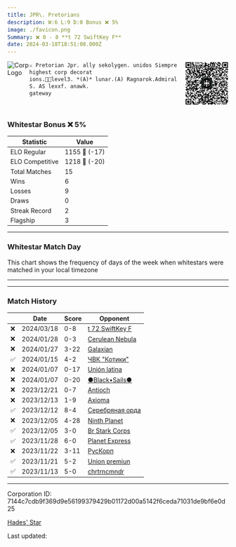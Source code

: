 ```yaml
---
title: ​JPR\. Pretorians
description: W:6 L:9 D:0 Bonus ❌ 5%
image: ./favicon.png
Summary: ❌ 0 - 8 **t 72 SwiftKey F**
date: 2024-03-18T18:51:08.000Z
---
```

<head>
<link rel="icon" type="image/x-icon" href="./favicon.ico">
</head>
<img align="left" width="50" height="50" src="./favicon.ico" alt="Corp Logo"><img align="right" width="100" height="100" src="./qr.png" alt="QR Code">

```
⚔️ Pretorian Jpr. ally sekolygen. unidos Siempre highest corp decorat
ions.🌟🌟level3. *(A)* lunar.(A) Ragnarok.Admiral S. AS lexxf. anawk.
gateway
```
<br>

### Whitestar Bonus ❌ 5%

| Statistic | Value |
| --- | --- |
| ELO Regular | 1155 🔻  (-17)|
| ELO Competitive | 1218 🔻  (-20)|
| Total Matches | 15 |
| Wins | 6 |
| Losses | 9 |
| Draws | 0 |
| Streak Record | 2 |
| Flagship | 3 |

---

### Whitestar Match Day

This chart shows the frequency of days of the week when whitestars were matched in your local timezone

<!-- Load Chart.js from jsDelivr CDN -->
<script src="https://cdn.jsdelivr.net/npm/chart.js@4.0.1"></script>

<!-- Create a canvas element where the chart will be rendered -->
<canvas id="myChart" width="400" height="200"></canvas>

<!-- JavaScript code to render the bar chart -->
<script>
    document.addEventListener("DOMContentLoaded", function() {
        // Ensure scanTime is an array; if empty, handle accordingly
        let timestamps = [1710355868,1705989375,1705945500,1704878676,1704233697,1704223858,1702689476,1702078465,1701977781,1701315087,1701306674,1700725101,1700242127,1700101775,1699477727];

        const fontColor = 'rgba(64, 128, 160, 1)';

        // Function to convert Unix timestamps to day of the week (0=Sunday, 6=Saturday)
        function getDayOfWeek(timestamp) {
            return new Date(timestamp * 1000).getDay();
        }

        // Initialize an array to count occurrences for each day of the week
        let dayCounts = [0, 0, 0, 0, 0, 0, 0];

        // Populate the dayCounts array based on the scanTime data
        timestamps.forEach(ts => {
            let dayOfWeek = getDayOfWeek(ts);
            dayCounts[dayOfWeek]++;
        });

        // Chart.js configuration for the bar chart
        const data = {
            labels: ['Sunday', 'Monday', 'Tuesday', 'Wednesday', 'Thursday', 'Friday', 'Saturday'],
            datasets: [{
                data: dayCounts,
                backgroundColor: [
                    'rgba(0, 191, 255, 0.2)',   // Deep Sky Blue (Sunday)
                    'rgba(135, 206, 250, 0.2)', // Light Sky Blue (Monday)
                    'rgba(173, 216, 230, 0.2)', // Light Blue (Tuesday)
                    'rgba(214, 236, 243, 0.2)', // Custom light blue (Wednesday)
                    'rgba(173, 216, 230, 0.2)', // Light Blue (Thursday)
                    'rgba(135, 206, 250, 0.2)', // Light Sky Blue (Friday)
                    'rgba(0, 191, 255, 0.2)'    // Deep Sky Blue (Saturday)
                ],
                borderColor: [
                    'rgba(0, 191, 255, 1)',
                    'rgba(135, 206, 250, 1)',
                    'rgba(173, 216, 230, 1)',
                    'rgba(214, 236, 243, 1)',
                    'rgba(173, 216, 230, 1)',
                    'rgba(135, 206, 250, 1)',
                    'rgba(0, 191, 255, 1)'
                ],
                borderWidth: 1,
                minBarLength: 5
            }]
        };

        const config = {
            type: 'bar',
            data: data,
            options: {
                scales: {
                    y: {
                        beginAtZero: true,
                        ticks: {
                            stepSize: 1,
                            color: fontColor
                        },
                        grid: {
                            color: 'rgba(255, 255, 255, 0.2)'
                        }
                    },
                    x: {
                        ticks: {
                            color: fontColor
                        },
                        grid: {
                            display: false 
                        }
                    }
                },
                plugins: {
                    legend: {
                        display: false
                    }
                }
            }
        };

        // Render the chart
        const ctx = document.getElementById('myChart').getContext('2d');
        const myChart = new Chart(ctx, config);
    });
</script>
    
---

---
### Match History

|  | Date | Score | Opponent |
| --- | --- | --- | --- |
| ❌ | 2024/03/18 | 0-8 | [t 72 SwiftKey F](https://ws.tsl.rocks/corp/317c4e8eee128258999e74199d05d070892a652c3a65b84b26010f50ee0f8e22/) |
| ❌ | 2024/01/28 | 0-3 | [Cerulean Nebula](https://ws.tsl.rocks/corp/b76233469d1b4590ef63daba47aeb4239d428cb0804768d58f7e891418b91f81/) |
| ❌ | 2024/01/27 | 3-22 | [Galaxian](https://ws.tsl.rocks/corp/5dcf6b30fe7412dfe10c7f88aacc5e5ec1d63a2ea3df0084c393b9e20c34ee97/) |
| ✅ | 2024/01/15 | 4-2 | [ЧВК "Котики"](https://ws.tsl.rocks/corp/b770b833fe257bc6accd1bbe82a887971291dd0038f8aa627a47f3ce063265c0/) |
| ❌ | 2024/01/07 | 0-17 | [Unión latina](https://ws.tsl.rocks/corp/9919a50d277644f496c19d5becdf40abb251d000345f049632329f0b35b7fbf1/) |
| ❌ | 2024/01/07 | 0-20 | [●Black•Sails●](https://ws.tsl.rocks/corp/fe048ff17e9dd095f7071da69d7f3933dd7a9cd3d7168cc2add063c0ff686d31/) |
| ❌ | 2023/12/21 | 0-7 | [Antioch](https://ws.tsl.rocks/corp/6cf52926568f845a630c3fba8370e8afa3a75d315af0f6d0bd891085e6e4425f/) |
| ❌ | 2023/12/13 | 1-9 | [Axioma](https://ws.tsl.rocks/corp/2ec904c87d0183a49e22dc53508fa5c75d6e638e3a152a30336831697c60e91e/) |
| ✅ | 2023/12/12 | 8-4 | [Серебряная орда](https://ws.tsl.rocks/corp/8d4aad97eccabbf26608245f090064005878474e1712d6b08f7328df6075450d/) |
| ❌ | 2023/12/05 | 4-28 | [Ninth Planet](https://ws.tsl.rocks/corp/53297ed66c8c326d4cb4eebdee55172d3d64f122addd5d916b314f4ab557e21a/) |
| ✅ | 2023/12/05 | 3-0 | [Br Stark Corps](https://ws.tsl.rocks/corp/bb363d47e9cd8710d6808f6dcc2d270bdf33614e63ea6e0943bb739cde625f27/) |
| ✅ | 2023/11/28 | 6-0 | [Planet Express](https://ws.tsl.rocks/corp/5b1b4c436f97fa4921cfe2eec358f39bf2ff848eac678d0b8df77abea23339dd/) |
| ❌ | 2023/11/22 | 3-11 | [РусКорп](https://ws.tsl.rocks/corp/7994b4a10a625b21deff136a17c63d096a4ba2f5cdd9eb9dedd7d0bd21b53d16/) |
| ✅ | 2023/11/21 | 5-2 | [Union premiun](https://ws.tsl.rocks/corp/378842e94d703234b3bbe2f660cbf69180d547b32d4453bc3ca14e7729b3485c/) |
| ✅ | 2023/11/13 | 5-0 | [chrtrncmndr](https://ws.tsl.rocks/corp/d45b04221ecdcddea93f7062e9a00110605a540dd8b40f83ae26b81bc51a393b/) |

---
Corporation ID: 7144c7cdb9f369d9e56199379429b01172d00a5142f6ceda71031de9bf6e0d25

[Hades' Star](https://www.hadesstar.com)
<script src="/assets/localtime.js"></script>
<div>
  Last updated: <span class="last-updated-date" data-unix-time="1710787868"></span>
</div>
